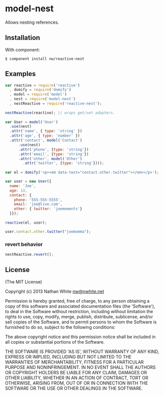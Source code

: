 # model-nest

  Allows nesting references.

## Installation

 With component:

    $ component install nw/reactive-nest

## Examples
  
```js
var reactive = require('reactive')
  , domify = require('domify')
  , model = require('model')
  , nest = require('model-nest')
  , nestReactive = require('reactive-nest');
  
nestReactive(reactive); // wraps get/set adapters.
  
var User = model('User')
  .use(nest)
  .attr('name', { type: 'string' })
  .attr('age', { type: 'number' })
  .attr('contact', model('Contact')
      .use(nest)
      .attr('phone', {type: 'string'})
      .attr('email', {type: 'string'})
      .attr('other', model('Other')
        .attr('twitter', {type: 'string'})));
        
var el = domify('<p><em data-text="contact.other.twitter"></em></p>');

var user = new User({
  name: 'Joe',
  age: 13,
  contact: {
    phone: '555-555-5555', 
    email: 'joe@live.com',
    other: { twitter: 'joemoments'}
  }});
  
reactive(el, user);

user.contact.other.twitter("joemomma");

```

### revert behavior

```js
nestReactive.revert();

```

## License

(The MIT License)

Copyright (c) 2013 Nathan White <nw@nwhite.net>

Permission is hereby granted, free of charge, to any person obtaining
a copy of this software and associated documentation files (the
'Software'), to deal in the Software without restriction, including
without limitation the rights to use, copy, modify, merge, publish,
distribute, sublicense, and/or sell copies of the Software, and to
permit persons to whom the Software is furnished to do so, subject to
the following conditions:

The above copyright notice and this permission notice shall be
included in all copies or substantial portions of the Software.

THE SOFTWARE IS PROVIDED 'AS IS', WITHOUT WARRANTY OF ANY KIND,
EXPRESS OR IMPLIED, INCLUDING BUT NOT LIMITED TO THE WARRANTIES OF
MERCHANTABILITY, FITNESS FOR A PARTICULAR PURPOSE AND NONINFRINGEMENT.
IN NO EVENT SHALL THE AUTHORS OR COPYRIGHT HOLDERS BE LIABLE FOR ANY
CLAIM, DAMAGES OR OTHER LIABILITY, WHETHER IN AN ACTION OF CONTRACT,
TORT OR OTHERWISE, ARISING FROM, OUT OF OR IN CONNECTION WITH THE
SOFTWARE OR THE USE OR OTHER DEALINGS IN THE SOFTWARE.


